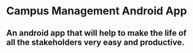# Campus Management Android App

<h2>An android app that will help to make the life of all the stakeholders very easy and productive.</h2>
